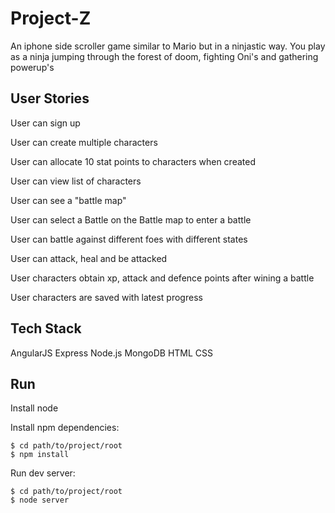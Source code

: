 # Project-Z

An iphone side scroller game similar to Mario but in a ninjastic way. You play as a ninja jumping through the forest of doom, fighting Oni's and gathering powerup's

## User Stories

User can sign up

User can create multiple characters

User can allocate 10 stat points to characters when created

User can view list of characters

User can see a "battle map"

User can select a Battle on the Battle map to enter a battle

User can battle against different foes with different states

User can attack, heal and be attacked

User characters obtain xp, attack and defence points after wining a battle

User characters are saved with latest progress

## Tech Stack
AngularJS
Express
Node.js
MongoDB
HTML
CSS

## Run

Install node

Install npm dependencies:

    $ cd path/to/project/root
    $ npm install

Run dev server:

    $ cd path/to/project/root
    $ node server
